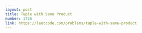 ```yaml
---
layout: post
title: Tuple with Same Product
number: 1726
link: https://leetcode.com/problems/tuple-with-same-product
---
```

